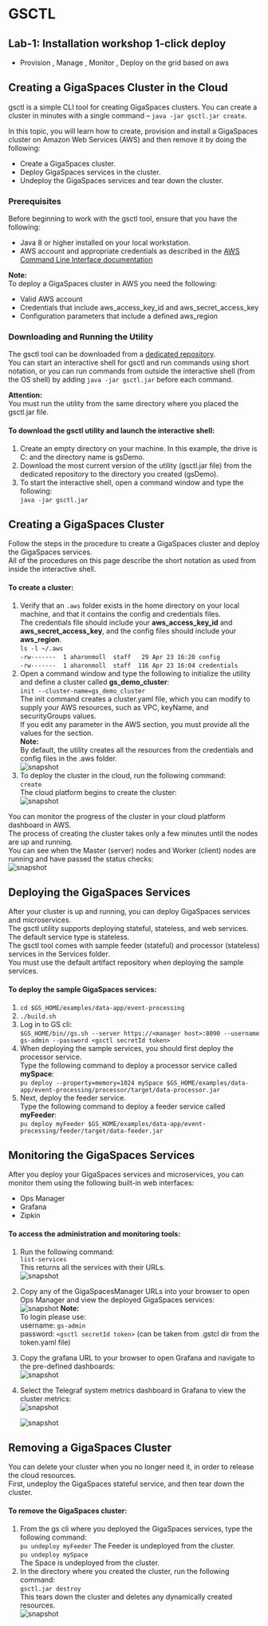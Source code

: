 # GSCTL 
## Lab-1: Installation workshop 1-click deploy
* Provision , Manage , Monitor , Deploy on the grid based on aws

## Creating a GigaSpaces Cluster in the Cloud
gsctl is a simple CLI tool for creating GigaSpaces clusters. You can create a cluster in minutes with a single command – `java -jar gsctl.jar create`.

In this topic, you will learn how to create, provision and install a GigaSpaces cluster on Amazon Web Services (AWS) and then remove it by doing the following:

* Create a GigaSpaces cluster.
* Deploy GigaSpaces services in the cluster.
* Undeploy the GigaSpaces services and tear down the cluster.     

### Prerequisites
Before beginning to work with the gsctl tool, ensure that you have the following:

* Java 8 or higher installed on your local workstation.
* AWS account and appropriate credentials as described in the [AWS Command Line Interface documentation](https://docs.aws.amazon.com/cli/latest/userguide/cli-chap-install.html)<br>

**Note:**<br>
To deploy a GigaSpaces cluster in AWS you need the following:

* Valid AWS account
* Credentials that include aws_access_key_id and aws_secret_access_key
* Configuration parameters that include a defined aws_region

### Downloading and Running the Utility
The gsctl tool can be downloaded from a [dedicated repository](https://gigaspaces-releases-eu.s3.amazonaws.com/gsctl/15.5.0/gsctl.jar).<br>
 You can start an interactive shell for gsctl and run commands using short notation, or you can run commands from outside the interactive shell (from the OS shell) by adding `java -jar gsctl.jar` before each command.

**Attention:**<br>
You must run the utility from the same directory where you placed the gsctl.jar file.

#### To download the gsctl utility and launch the interactive shell:

1. Create an empty directory on your machine. In this example, the drive is C: and the directory name is gsDemo.
2. Download the most current version of the utility (gsctl.jar file) from the dedicated repository to the directory you created (gsDemo).
3. To start the interactive shell, open a command window and type the following:<br>
    `java -jar gsctl.jar`

## Creating a GigaSpaces Cluster
Follow the steps in the procedure to create a GigaSpaces cluster and deploy the GigaSpaces services.<br>
All of the procedures on this page describe the short notation as used from inside the interactive shell.

#### To create a cluster:

1. Verify that an `.aws` folder exists in the home directory on your local machine, and that it contains the config and credentials files.<br>
The credentials file should include your **aws_access_key_id** and **aws_secret_access_key**, and the config files should include your **aws_region**.<br>
    `ls -l ~/.aws`<br>
    `-rw-------  1 aharonmoll  staff   29 Apr 23 16:20 config`<br>
    `-rw-------  1 aharonmoll  staff  116 Apr 23 16:04 credentials`<br>
2. Open a command window and type the following to initialize the utility and define a cluster called **gs_demo_cluster**:<br>
`init --cluster-name=gs_demo_cluster`<br>
The init command creates a cluster.yaml file, which you can modify to supply your AWS resources, such as VPC, keyName, and securityGroups values.<br>
If you edit any parameter in the AWS section, you must provide all the values for the section.<br>
**Note:**<br>
By default, the utility creates all the resources from the credentials and config files in the .aws folder.<br>
![snapshot](Pictures/Picture1.png)
3. To deploy the cluster in the cloud, run the following command:<br>
    `create`<br>
The cloud platform begins to create the cluster:<br>
![snapshot](Pictures/Picture2.png)

You can monitor the progress of the cluster in your cloud platform dashboard in AWS.<br>
The process of creating the cluster takes only a few minutes until the nodes are up and running.<br>
You can see when the Master (server) nodes and Worker (client) nodes are running and have passed the status checks:<br>
![snapshot](Pictures/Picture3.png)
## Deploying the GigaSpaces Services
After your cluster is up and running, you can deploy GigaSpaces services and microservices.<br>
The gsctl utility supports deploying stateful, stateless, and web services. The default service type is stateless.<br>
The gsctl tool comes with sample feeder (stateful) and processor (stateless) services in the Services folder.<br>
You must use the default artifact repository when deploying the sample services.<br>
#### To deploy the sample GigaSpaces services:
1. `cd $GS_HOME/examples/data-app/event-processing`
2. `./build.sh`
3. Log in to GS cli:<br>
   `$GS_HOME/bin//gs.sh --server https://<manager host>:8090 --username gs-admin --password <gsctl secretId token>`      
4. When deploying the sample services, you should first deploy the processor service.<br>
   Type the following command to deploy a processor service called **mySpace**:<br>
   `pu deploy --property=memory=1024 mySpace $GS_HOME/examples/data-app/event-processing/processor/target/data-processor.jar`
5. Next, deploy the feeder service.<br>
   Type the following command to deploy a feeder service called **myFeeder**:<br>
   `pu deploy myFeeder $GS_HOME/examples/data-app/event-processing/feeder/target/data-feeder.jar`
## Monitoring the GigaSpaces Services
After you deploy your GigaSpaces services and microservices, you can monitor them using the following built-in web interfaces:

* Ops Manager
* Grafana
* Zipkin
#### To access the administration and monitoring tools:
1. Run the following command:<br>
   `list-services`<br>
   This returns all the services with their URLs.<br>
   ![snapshot](Pictures/Picture4.png)
2. Copy any of the GigaSpacesManager URLs into your browser to open Ops Manager and view the deployed GigaSpaces services:<br>
   ![snapshot](Pictures/Picture5.png)
   **Note:**<br>
   To login please use:<br>
   username: `gs-admin`<br>
   password: `<gsctl secretId token>` (can be taken from .gstcl dir from the token.yaml file)
3. Copy the grafana URL to your browser to open Grafana and navigate to the pre-defined dashboards:<br>
   ![snapshot](Pictures/Picture6.png)
4. Select the Telegraf system metrics dashboard in Grafana to view the cluster metrics:<br>
   ![snapshot](Pictures/Picture7.png)
   
   ![snapshot](Pictures/Picture8.png)

## Removing a GigaSpaces Cluster
You can delete your cluster when you no longer need it, in order to release the cloud resources.<br>
First, undeploy the GigaSpaces stateful service, and then tear down the cluster.
#### To remove the GigaSpaces cluster:
1. From the gs cli where you deployed the GigaSpaces services, type the following command:<br>
   `pu undeploy myFeeder`
   The Feeder is undeployed from the cluster.<br>
   `pu undeploy mySpace`<br>
   The Space is undeployed from the cluster.<br>
2. In the directory where you created the cluster, run the following command:<br>
   `gsctl.jar destroy`<br>
   This tears down the cluster and deletes any dynamically created resources.<br>
   ![snapshot](Pictures/Picture9.png)
   